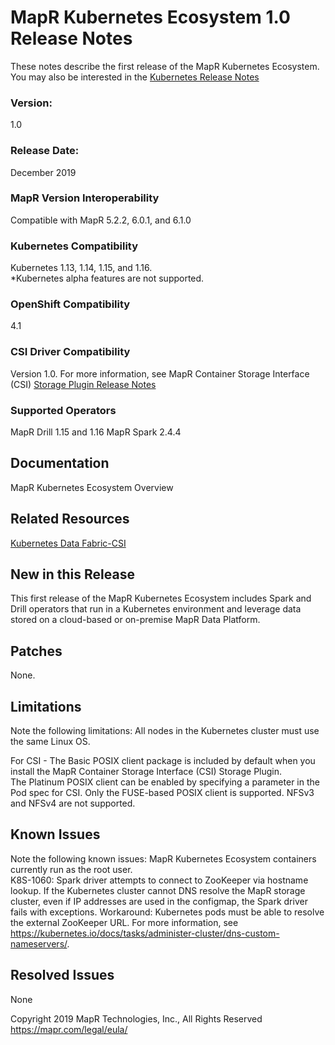 # MapR Kubernetes Ecosystem 1.0 Release Notes   
These notes describe the first release of the MapR Kubernetes Ecosystem.
You may also be interested in the [Kubernetes Release Notes](https://kubernetes.io/docs/setup/release/notes/)

### Version:
1.0                            

### Release Date:
December 2019                        

### MapR Version Interoperability     
Compatible with MapR 5.2.2, 6.0.1, and 6.1.0

### Kubernetes Compatibility
Kubernetes 1.13, 1.14, 1.15, and 1.16.  
*Kubernetes alpha features are not supported.

### OpenShift Compatibility      
4.1

### CSI Driver Compatibility          
Version 1.0. For more information, see MapR Container Storage Interface (CSI) [Storage Plugin Release Notes](http://info-dev.lab/docs/61wMEP63wFC/CSIdriver/csi_driver_1.0_release_notes.html)

### Supported Operators  
MapR Drill 1.15 and 1.16
MapR Spark 2.4.4

## Documentation  
MapR Kubernetes Ecosystem Overview

## Related Resources  
[Kubernetes Data Fabric-CSI](https://mapr.com/solutions/data-fabric/kubernetes/)


## New in this Release  
This first release of the MapR Kubernetes Ecosystem includes Spark and Drill operators that run in a Kubernetes environment and leverage data stored on a cloud-based or on-premise MapR Data Platform.

## Patches  
None.

## Limitations  
Note the following limitations:
All nodes in the Kubernetes cluster must use the same Linux OS.

For CSI  -
The Basic POSIX client package is included by default when you install the MapR Container Storage Interface (CSI) Storage Plugin.  
The Platinum POSIX client can be enabled by specifying a parameter in the Pod spec for CSI. Only the FUSE-based POSIX client is supported. NFSv3 and NFSv4 are not supported.

## Known Issues   
Note the following known issues:
MapR Kubernetes Ecosystem containers currently run as the root user.  
K8S-1060: Spark driver attempts to connect to ZooKeeper via hostname lookup. If the Kubernetes cluster cannot DNS resolve the MapR storage cluster, even if IP addresses are used in the configmap, the Spark driver fails with exceptions. Workaround: Kubernetes pods must be able to resolve the external ZooKeeper URL. For more information, see https://kubernetes.io/docs/tasks/administer-cluster/dns-custom-nameservers/.

## Resolved Issues   
None

Copyright 2019 MapR Technologies, Inc., All Rights Reserved
https://mapr.com/legal/eula/
